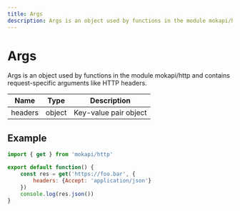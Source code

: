 ```yaml
---
title: Args
description: Args is an object used by functions in the module mokapi/http
---
```

# Args

Args is an object used by functions in the module mokapi/http 
and contains request-specific arguments like HTTP headers.

| Name     | Type    | Description           |
|----------|---------|-----------------------|
| headers  | object  | Key-value pair object |

## Example

```javascript
import { get } from 'mokapi/http'

export default function() {
    const res = get('https://foo.bar', {
        headers: {Accept: 'application/json'}
    })
    console.log(res.json())
}
```